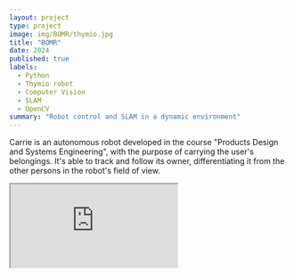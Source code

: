 ```yaml
---
layout: project
type: project
image: img/BOMR/thymio.jpg
title: "BOMR"
date: 2024
published: true
labels:
  - Python
  - Thymio robot
  - Computer Vision
  - SLAM
  - OpenCV
summary: "Robot control and SLAM in a dynamic environment"
---
```




Carrie is an autonomous robot developed in the course "Products Design and Systems Engineering", with the purpose of carrying the user's belongings.
It's able to track and follow its owner, differentiating it from the other persons in the robot's field of view.



<div class="ratio ratio-4x3 my-4">
  <iframe 
    src="https://drive.google.com/file/d/1wTRObgNCnMcC-vWDzunhK5DmzSavFFN7/preview"
    title="Final project"
    allowfullscreen>
  </iframe>
</div>



